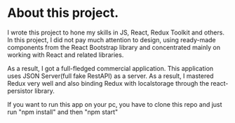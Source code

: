 # About this project.
I wrote this project to hone my skills in JS, React, Redux Toolkit and others. 
In this project, I did not pay much attention to design, using ready-made components from the React Bootstrap library and concentrated mainly on working with React and related libraries. 

As a result, I got a full-fledged commercial application. This application uses JSON Server(full fake RestAPI) as a server. As a result, I mastered Redux very well and also binding Redux with localstorage through the react-persistor library.

If you want to run this app on your pc, you have to clone this repo and just run "npm install" and then "npm start"
